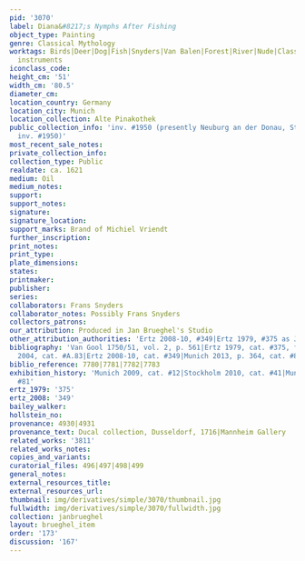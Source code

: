 ```yaml
---
pid: '3070'
label: Diana&#8217;s Nymphs After Fishing
object_type: Painting
genre: Classical Mythology
worktags: Birds|Deer|Dog|Fish|Snyders|Van Balen|Forest|River|Nude|Classical|Mythological|Flowers|Musical
  instruments
iconclass_code:
height_cm: '51'
width_cm: '80.5'
diameter_cm:
location_country: Germany
location_city: Munich
location_collection: Alte Pinakothek
public_collection_info: 'inv. #1950 (presently Neuburg an der Donau, Staatsgalerie,
  inv. #1950)'
most_recent_sale_notes:
private_collection_info:
collection_type: Public
realdate: ca. 1621
medium: Oil
medium_notes:
support:
support_notes:
signature:
signature_location:
support_marks: Brand of Michiel Vriendt
further_inscription:
print_notes:
print_type:
plate_dimensions:
states:
printmaker:
publisher:
series:
collaborators: Frans Snyders
collaborator_notes: Possibly Frans Snyders
collectors_patrons:
our_attribution: Produced in Jan Brueghel's Studio
other_attribution_authorities: 'Ertz 2008-10, #349|Ertz 1979, #375 as Jan and studio'
bibliography: 'Van Gool 1750/51, vol. 2, p. 561|Ertz 1979, cat. #375, fig. 480|Werche
  2004, cat. #A.83|Ertz 2008-10, cat. #349|Munich 2013, p. 364, cat. #81'
biblio_reference: 7780|7781|7782|7783
exhibition_history: 'Munich 2009, cat. #12|Stockholm 2010, cat. #41|Munich 2013, cat.
  #81'
ertz_1979: '375'
ertz_2008: '349'
bailey_walker:
hollstein_no:
provenance: 4930|4931
provenance_text: Ducal collection, Dusseldorf, 1716|Mannheim Gallery
related_works: '3811'
related_works_notes:
copies_and_variants:
curatorial_files: 496|497|498|499
general_notes:
external_resources_title:
external_resources_url:
thumbnail: img/derivatives/simple/3070/thumbnail.jpg
fullwidth: img/derivatives/simple/3070/fullwidth.jpg
collection: janbrueghel
layout: brueghel_item
order: '173'
discussion: '167'
---
```

